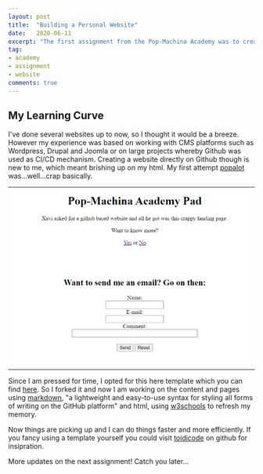 ```yaml
---
layout: post
title:  "Building a Personal Website"
date:   2020-06-11
excerpt: "The first assignment from the Pop-Machina Academy was to creating a free website on GitHub. Here's what happened..."
tag:
- academy 
- assignment
- website
comments: true
---
```


## My Learning Curve

I've done several websites up to now, so I thought it would be a breeze. However my experience was based on working with CMS platforms such as Wordpress, Drupal and Joomla or on large projects whereby Github was used as CI/CD mechanism. Creating a website directly on Github though is new to me, which meant brishing up on my html. My first attempt [popalot](https://tsoniotis.github.io/popalot/) was...well...crap basically.

<table style="width:100%">
  <tr>
    <th><img src="https://github.com/tsoniotis/popit/raw/master/assets/img/prscrn.png" alt="Pop-Machina logo"></th>
 </tr>
</table>

Since I am pressed for time, I opted for this here template which you can find [here](https://github.com/TaylanTatli/Moon). So I forked it and now I am working on the content and pages using [markdown](https://guides.github.com/features/mastering-markdown/), "a lightweight and easy-to-use syntax for styling all forms of writing on the GitHub platform" and html, using [w3schools](https://www.w3schools.com/) to refresh my memory.

Now things are picking up and I can do things faster and more efficiently. If you fancy using a template yourself you could visit [toidicode](https://github.com/toidicode/template) on github for insipration.

More updates on the next assignment! Catch you later...
